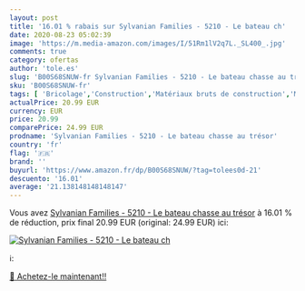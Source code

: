 ```yaml
---
layout: post
title: '16.01 % rabais sur Sylvanian Families - 5210 - Le bateau ch'
date: 2020-08-23 05:02:39
image: 'https://m.media-amazon.com/images/I/51Rm1lV2q7L._SL400_.jpg'
comments: true
category: ofertas
author: 'tole.es'
slug: 'B00S68SNUW-fr Sylvanian Families - 5210 - Le bateau chasse au trésor'
sku: 'B00S68SNUW-fr'
tags: [ 'Bricolage','Construction','Matériaux bruts de construction','Matériel de construction', ]
actualPrice: 20.99 EUR
currency: EUR
price: 20.99
comparePrice: 24.99 EUR
prodname: 'Sylvanian Families - 5210 - Le bateau chasse au trésor'
country: 'fr'
flag: '🇫🇷'
brand: ''
buyurl: 'https://www.amazon.fr/dp/B00S68SNUW/?tag=tolees0d-21'
descuento: '16.01'
average: '21.138148148148147'
---
```


Vous avez [Sylvanian Families - 5210 - Le bateau chasse au trésor](https://www.amazon.fr/dp/B00S68SNUW/?tag=tolees0d-21)  à  16.01 % de réduction, prix final  20.99 EUR (original: 24.99 EUR) ici:

[![Sylvanian Families - 5210 - Le bateau ch](https://m.media-amazon.com/images/I/51Rm1lV2q7L._SL400_.jpg)](https://www.amazon.fr/dp/B00S68SNUW/?tag=tolees0d-21)

ℹ️:


[🛒 Achetez-le maintenant!!](https://www.amazon.fr/dp/B00S68SNUW/?tag=tolees0d-21)
